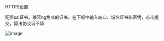 HTTPS设置

配置ssl证书，兼容ng格式的证书，在下框中输入端口、域名证书和密钥，点击提交，算法协议可不填

![image](https://user-images.githubusercontent.com/90588289/133735327-11cd8e5f-d801-4c3c-997b-2df509a90688.png)

